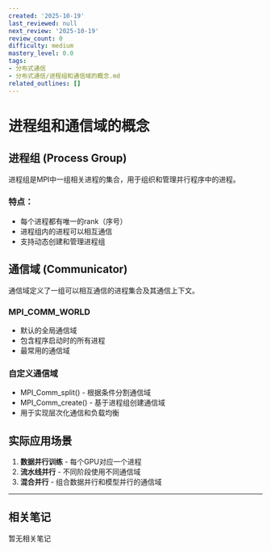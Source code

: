 ```yaml
---
created: '2025-10-19'
last_reviewed: null
next_review: '2025-10-19'
review_count: 0
difficulty: medium
mastery_level: 0.0
tags:
- 分布式通信
- 分布式通信/进程组和通信域的概念.md
related_outlines: []
---
```

# 进程组和通信域的概念

## 进程组 (Process Group)
进程组是MPI中一组相关进程的集合，用于组织和管理并行程序中的进程。

### 特点：
- 每个进程都有唯一的rank（序号）
- 进程组内的进程可以相互通信
- 支持动态创建和管理进程组

## 通信域 (Communicator)
通信域定义了一组可以相互通信的进程集合及其通信上下文。

### MPI_COMM_WORLD
- 默认的全局通信域
- 包含程序启动时的所有进程
- 最常用的通信域

### 自定义通信域
- MPI_Comm_split() - 根据条件分割通信域
- MPI_Comm_create() - 基于进程组创建通信域
- 用于实现层次化通信和负载均衡

## 实际应用场景
1. **数据并行训练** - 每个GPU对应一个进程
2. **流水线并行** - 不同阶段使用不同通信域
3. **混合并行** - 组合数据并行和模型并行的通信域

---

## 相关笔记
<!-- 自动生成 -->

暂无相关笔记

